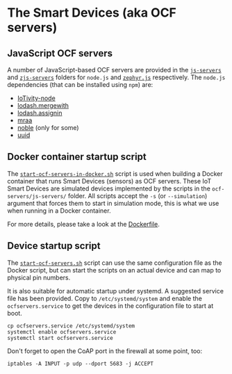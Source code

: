 # The Smart Devices (aka OCF servers)
## JavaScript OCF servers
A number of JavaScript-based OCF servers are provided in the [`js-servers`](./js-servers/) and [`zjs-servers`](./zjs-servers/) folders for `node.js` and [`zephyr.js`](https://github.com/01org/zephyr.js) respectively. The `node.js` dependencies (that can be installed using `npm`) are:
* [IoTivity-node](https://www.npmjs.com/package/iotivity-node)
* [lodash.mergewith](https://www.npmjs.com/package/lodash.mergewith)
* [lodash.assignin](https://www.npmjs.com/package/lodash.assignin)
* [mraa](https://www.npmjs.com/package/mraa)
* [noble](https://www.npmjs.com/package/noble) (only for some)
* [uuid](https://www.npmjs.com/package/uuid)

## Docker container startup script
The [`start-ocf-servers-in-docker.sh`](./start-ocf-servers-in-docker.sh) 
script is used when building a Docker container that runs Smart Devices 
(sensors) as OCF servers. 
These IoT Smart Devices are simulated devices implemented by the scripts 
in the `ocf-servers/js-servers/` folder. 
All scripts accept the `-s` (or `--simulation`) argument that forces them 
to start in simulation mode, 
this is what we use when running in a Docker container.

For more details, please take a look at the [Dockerfile](./Dockerfile).

[Docker]: https://www.docker.com/

## Device startup script
The [`start-ocf-servers.sh`](./start-ocf-servers.sh) 
script can use the same configuration file as the Docker script, 
but can start the scripts on an actual device and can map to physical
pin numbers.

It is also suitable for automatic startup under systemd.  A suggested
service file has been provided.  Copy to `/etc/systemd/system` and enable
the `ocfservers.service` to get the devices in the configuration file to 
start at boot.

    cp ocfservers.service /etc/systemd/system
    systemctl enable ocfservers.service
    systemctl start ocfservers.service

Don't forget to open the CoAP port in the firewall at some point, too:

    iptables -A INPUT -p udp --dport 5683 -j ACCEPT
